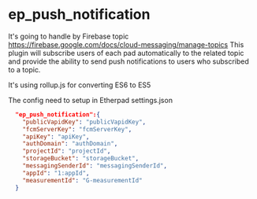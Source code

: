 # ep_push_notification

It's going to handle by Firebase topic https://firebase.google.com/docs/cloud-messaging/manage-topics
This plugin will subscribe users of each pad automatically to the related topic and provide the ability to send push notifications to users who subscribed to a topic.

It's using rollup.js for converting ES6 to ES5

The config need to setup in Etherpad settings.json

```json
  "ep_push_notification":{
    "publicVapidKey": "publicVapidKey",
    "fcmServerKey": "fcmServerKey",
    "apiKey": "apiKey",
    "authDomain": "authDomain",
    "projectId": "projectId",
    "storageBucket": "storageBucket",
    "messagingSenderId": "messagingSenderId",
    "appId": "1:appId",
    "measurementId": "G-measurementId"
  }
```
